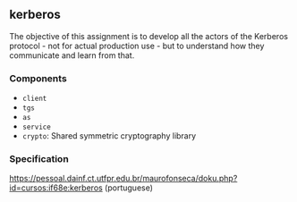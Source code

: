 ## kerberos

The objective of this assignment is to develop all the actors of the Kerberos protocol -
not for actual production use - but to understand how they communicate and learn from
that.

### Components
- `client`
- `tgs`
- `as`
- `service`
- `crypto`: Shared symmetric cryptography library

### Specification
https://pessoal.dainf.ct.utfpr.edu.br/maurofonseca/doku.php?id=cursos:if68e:kerberos
(portuguese)

